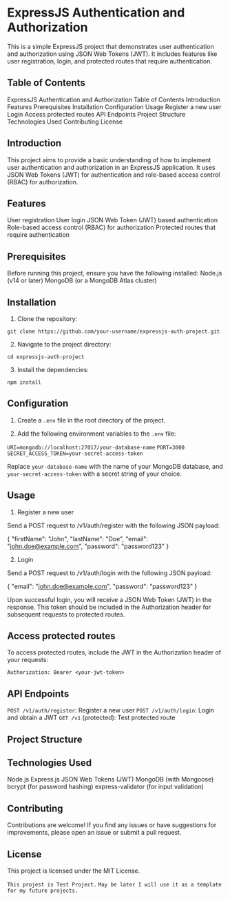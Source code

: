 # ExpressJS Authentication and Authorization

This is a simple ExpressJS project that demonstrates user authentication and authorization using JSON Web Tokens (JWT). It includes features like user registration, login, and protected routes that require authentication.

## Table of Contents

ExpressJS Authentication and Authorization
Table of Contents
Introduction
Features
Prerequisites
Installation
Configuration
Usage
Register a new user
Login
Access protected routes
API Endpoints
Project Structure
Technologies Used
Contributing
License

## Introduction

This project aims to provide a basic understanding of how to implement user authentication and authorization in an ExpressJS application. It uses JSON Web Tokens (JWT) for authentication and role-based access control (RBAC) for authorization.

## Features

User registration
User login
JSON Web Token (JWT) based authentication
Role-based access control (RBAC) for authorization
Protected routes that require authentication

## Prerequisites

Before running this project, ensure you have the following installed:
Node.js (v14 or later)
MongoDB (or a MongoDB Atlas cluster)

## Installation

1. Clone the repository:

```git clone https://github.com/your-username/expressjs-auth-project.git```

2. Navigate to the project directory:

```cd expressjs-auth-project```

3. Install the dependencies:

```npm install```

## Configuration

1. Create a `.env` file in the root directory of the project.

2. Add the following environment variables to the `.env` file:

```URI=mongodb://localhost:27017/your-database-name```
```PORT=3000```
```SECRET_ACCESS_TOKEN=your-secret-access-token```

Replace `your-database-name` with the name of your MongoDB database, and `your-secret-access-token` with a secret string of your choice.

## Usage

1. Register a new user

Send a POST request to /v1/auth/register with the following JSON payload:

{
  "firstName": "John",
  "lastName": "Doe",
  "email": "john.doe@example.com",
  "password": "password123"
}

2. Login

Send a POST request to /v1/auth/login with the following JSON payload:

{
  "email": "john.doe@example.com",
  "password": "password123"
}

Upon successful login, you will receive a JSON Web Token (JWT) in the response. This token should be included in the Authorization header for subsequent requests to protected routes.

## Access protected routes

To access protected routes, include the JWT in the Authorization header of your requests:

```Authorization: Bearer <your-jwt-token>```

## API Endpoints

```POST /v1/auth/register```: Register a new user
```POST /v1/auth/login```: Login and obtain a JWT
```GET /v1``` (protected): Test protected route

## Project Structure

<!-- ├── v1
│   ├── config
│   ├── controllers
│   ├── middleware
│   ├── models
│   └── routes
├── .env
├── .gitignore
├── package.json
├── package-lock.json
└── README.md -->

## Technologies Used

Node.js
Express.js
JSON Web Tokens (JWT)
MongoDB (with Mongoose)
bcrypt (for password hashing)
express-validator (for input validation)

## Contributing

Contributions are welcome! If you find any issues or have suggestions for improvements, please open an issue or submit a pull request.

## License
This project is licensed under the MIT License.

```This projest is Test Project.```
```May be later I will use it as a template for my future projects.```